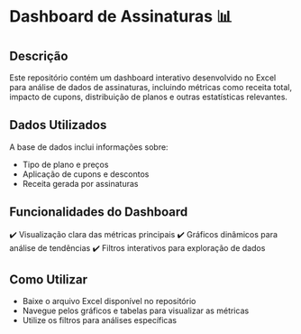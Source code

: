 # Dashboard de Assinaturas 📊

## Descrição

Este repositório contém um dashboard interativo desenvolvido no Excel para análise de dados de assinaturas, incluindo métricas como receita total, impacto de cupons, distribuição de planos e outras estatísticas relevantes.

## Dados Utilizados

A base de dados inclui informações sobre:
- Tipo de plano e preços
- Aplicação de cupons e descontos
- Receita gerada por assinaturas

## Funcionalidades do Dashboard
✔️ Visualização clara das métricas principais
✔️ Gráficos dinâmicos para análise de tendências
✔️ Filtros interativos para exploração de dados

## Como Utilizar
- Baixe o arquivo Excel disponível no repositório
- Navegue pelos gráficos e tabelas para visualizar as métricas
- Utilize os filtros para análises específicas

